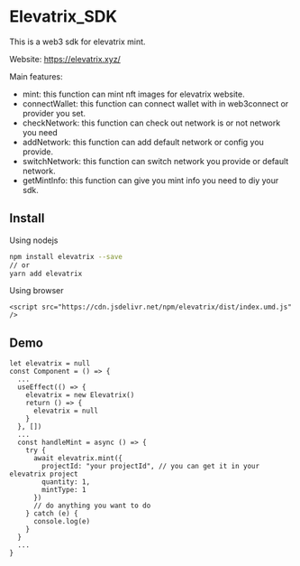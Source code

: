 # Elevatrix_SDK
This is a web3 sdk for elevatrix mint.

Website: https://elevatrix.xyz/

Main features:
* mint: this function can mint nft images for elevatrix website.
* connectWallet: this function can connect wallet with in web3connect or provider you set.
* checkNetwork: this function can check out network is or not network you need
* addNetwork: this function can add default network or config you provide.
* switchNetwork: this function can switch network you provide or default network.
* getMintInfo: this function can give you mint info you need to diy your sdk.


## Install
Using nodejs
````sh
npm install elevatrix --save
// or
yarn add elevatrix
````
Using browser
````
<script src="https://cdn.jsdelivr.net/npm/elevatrix/dist/index.umd.js" />
````

## Demo
````
let elevatrix = null
const Component = () => {
  ...
  useEffect(() => {
    elevatrix = new Elevatrix()
    return () => {
      elevatrix = null
    }
  }, [])
  ...
  const handleMint = async () => {
    try {
      await elevatrix.mint({
        projectId: "your projectId", // you can get it in your elevatrix project
        quantity: 1,
        mintType: 1
      })
      // do anything you want to do
    } catch (e) {
      console.log(e)
    }
  }
  ...
}
````
